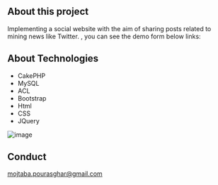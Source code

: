 ## About this project

 Implementing a social website with the aim of sharing posts related to mining news like Twitter. , you can see the demo form below links:


## About Technologies

- CakePHP
- MySQL
- ACL
- Bootstrap
- Html
- CSS
- JQuery

![image](https://github.com/pourasghar-mojtaba/miningers/assets/133751812/765933a9-6d74-4d81-934b-a5ecdf256676)


## Conduct

mojtaba.pourasghar@gmail.com



